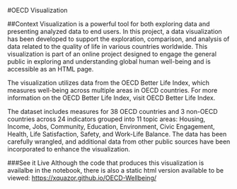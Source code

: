 #OECD Visualization


##Context
Visualization is a powerful tool for both exploring data and presenting analyzed data to end users. 
In this project, a data visualization has been developed to support the exploration, comparison, and analysis of data related to the quality of life in various countries worldwide. 
This visualization is part of an online project designed to engage the general public in exploring and understanding global human well-being and is accessible as an HTML page.

The visualization utilizes data from the OECD Better Life Index, which measures well-being across multiple areas in OECD countries. For more information on the OECD Better Life Index, visit OECD Better Life Index.

The dataset includes measures for 38 OECD countries and 3 non-OECD countries across 24 indicators grouped into 11 topic areas: Housing, Income, Jobs, Community, Education, Environment, Civic Engagement, Health, Life Satisfaction, Safety, and Work-Life Balance. 
The data has been carefully wrangled, and additional data from other public sources have been incorporated to enhance the visualization.

###See it Live
Although the code that produces this visualization is availalbe in the notebook, there is also a static html version available to be viewed: https://xquazor.github.io/OECD-Wellbeing/
